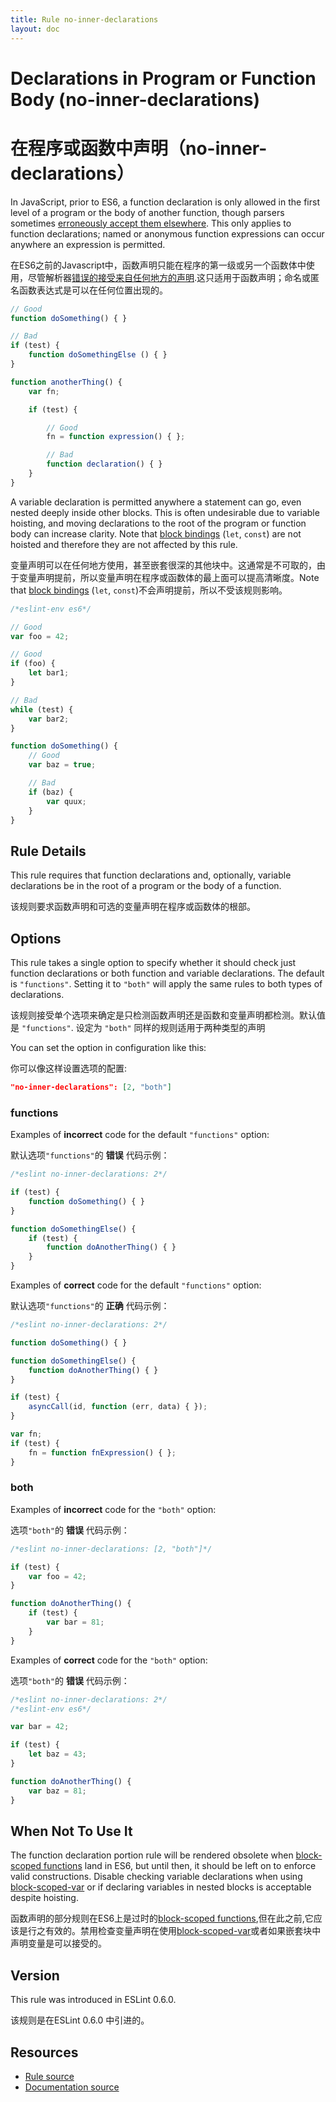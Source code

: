 ```yaml
---
title: Rule no-inner-declarations
layout: doc
---
```

<!-- Note: No pull requests accepted for this file. See README.md in the root directory for details. -->

# Declarations in Program or Function Body (no-inner-declarations)
# 在程序或函数中声明（no-inner-declarations）

In JavaScript, prior to ES6, a function declaration is only allowed in the first level of a program or the body of another function, though parsers sometimes [erroneously accept them elsewhere](https://code.google.com/p/esprima/issues/detail?id=422). This only applies to function declarations; named or anonymous function expressions can occur anywhere an expression is permitted.

在ES6之前的Javascript中，函数声明只能在程序的第一级或另一个函数体中使用，尽管解析器[错误的接受来自任何地方的声明](https://code.google.com/p/esprima/issues/detail?id=422).这只适用于函数声明；命名或匿名函数表达式是可以在任何位置出现的。

```js
// Good
function doSomething() { }

// Bad
if (test) {
    function doSomethingElse () { }
}

function anotherThing() {
    var fn;

    if (test) {

        // Good
        fn = function expression() { };

        // Bad
        function declaration() { }
    }
}
```

A variable declaration is permitted anywhere a statement can go, even nested deeply inside other blocks. This is often undesirable due to variable hoisting, and moving declarations to the root of the program or function body can increase clarity. Note that [block bindings](https://leanpub.com/understandinges6/read#leanpub-auto-block-bindings) (`let`, `const`) are not hoisted and therefore they are not affected by this rule.

变量声明可以在任何地方使用，甚至嵌套很深的其他块中。这通常是不可取的，由于变量声明提前，所以变量声明在程序或函数体的最上面可以提高清晰度。Note that [block bindings](https://leanpub.com/understandinges6/read#leanpub-auto-block-bindings) (`let`, `const`)不会声明提前，所以不受该规则影响。

```js
/*eslint-env es6*/

// Good
var foo = 42;

// Good
if (foo) {
    let bar1;
}

// Bad
while (test) {
    var bar2;
}

function doSomething() {
    // Good
    var baz = true;

    // Bad
    if (baz) {
        var quux;
    }
}
```

## Rule Details

This rule requires that function declarations and, optionally, variable declarations be in the root of a program or the body of a function.

该规则要求函数声明和可选的变量声明在程序或函数体的根部。

## Options

This rule takes a single option to specify whether it should check just function declarations or both function and variable declarations. The default is `"functions"`. Setting it to `"both"` will apply the same rules to both types of declarations.

该规则接受单个选项来确定是只检测函数声明还是函数和变量声明都检测。默认值是 `"functions"`. 设定为 `"both"` 同样的规则适用于两种类型的声明

You can set the option in configuration like this:

你可以像这样设置选项的配置:

```json
"no-inner-declarations": [2, "both"]
```

### functions

Examples of **incorrect** code for the default `"functions"` option:

默认选项`"functions"`的 **错误** 代码示例：

```js
/*eslint no-inner-declarations: 2*/

if (test) {
    function doSomething() { }
}

function doSomethingElse() {
    if (test) {
        function doAnotherThing() { }
    }
}
```

Examples of **correct** code for the default `"functions"` option:

默认选项`"functions"`的 **正确** 代码示例：

```js
/*eslint no-inner-declarations: 2*/

function doSomething() { }

function doSomethingElse() {
    function doAnotherThing() { }
}

if (test) {
    asyncCall(id, function (err, data) { });
}

var fn;
if (test) {
    fn = function fnExpression() { };
}
```

### both

Examples of **incorrect** code for the `"both"` option:

选项`"both"`的 **错误** 代码示例：

```js
/*eslint no-inner-declarations: [2, "both"]*/

if (test) {
    var foo = 42;
}

function doAnotherThing() {
    if (test) {
        var bar = 81;
    }
}
```

Examples of **correct** code for the `"both"` option:

选项`"both"`的 **错误** 代码示例：

```js
/*eslint no-inner-declarations: 2*/
/*eslint-env es6*/

var bar = 42;

if (test) {
    let baz = 43;
}

function doAnotherThing() {
    var baz = 81;
}
```

## When Not To Use It

The function declaration portion rule will be rendered obsolete when [block-scoped functions](https://bugzilla.mozilla.org/show_bug.cgi?id=585536) land in ES6, but until then, it should be left on to enforce valid constructions. Disable checking variable declarations when using [block-scoped-var](block-scoped-var) or if declaring variables in nested blocks is acceptable despite hoisting.

函数声明的部分规则在ES6上是过时的[block-scoped functions](https://bugzilla.mozilla.org/show_bug.cgi?id=585536),但在此之前,它应该是行之有效的。禁用检查变量声明在使用[block-scoped-var](block-scoped-var)或者如果嵌套块中声明变量是可以接受的。


## Version

This rule was introduced in ESLint 0.6.0.

该规则是在ESLint 0.6.0 中引进的。


## Resources

* [Rule source](https://github.com/eslint/eslint/tree/master/lib/rules/no-inner-declarations.js)
* [Documentation source](https://github.com/eslint/eslint/tree/master/docs/rules/no-inner-declarations.md)
